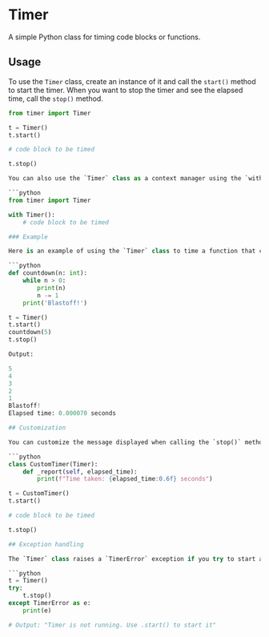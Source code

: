 # Timer

A simple Python class for timing code blocks or functions.

## Usage

To use the `Timer` class, create an instance of it and call the `start()` method to start the timer. When you want to stop the timer and see the elapsed time, call the `stop()` method.

```python
from timer import Timer

t = Timer()
t.start()

# code block to be timed

t.stop()

You can also use the `Timer` class as a context manager using the `with` statement. This will automatically start the timer when entering the `with` block, and stop the timer when exiting the block.

```python
from timer import Timer

with Timer():
    # code block to be timed

### Example

Here is an example of using the `Timer` class to time a function that counts down from a given number to zero:

```python
def countdown(n: int):
    while n > 0:
        print(n)
        n -= 1
    print('Blastoff!')

t = Timer()
t.start()
countdown(5)
t.stop()

Output:

5
4
3
2
1
Blastoff!
Elapsed time: 0.000070 seconds

## Customization

You can customize the message displayed when calling the `stop()` method by subclassing `Timer` and overriding the `_report()` method.

```python
class CustomTimer(Timer):
    def _report(self, elapsed_time):
        print(f"Time taken: {elapsed_time:0.6f} seconds")

t = CustomTimer()
t.start()

# code block to be timed

t.stop()

## Exception handling

The `Timer` class raises a `TimerError` exception if you try to start a timer that is already running, or stop a timer that is not running. You can catch these exceptions in your code if needed.

```python
t = Timer()
try:
    t.stop()
except TimerError as e:
    print(e)

# Output: "Timer is not running. Use .start() to start it"
